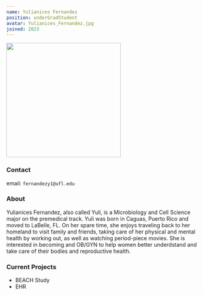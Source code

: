 ```yaml
---
name: Yulianices Fernandez
position: underGradStudent
avatar: Yulianices_Fernandez.jpg
joined: 2023
---
```


<img width="300" src="{{site.baseurl}}/images/people/{{page.avatar}}" data-action="zoom">

### Contact

email: `fernandezy1@ufl.edu` <br>


### About

Yulianices Fernandez, also called Yuli, is a Microbiology and Cell Science major on the premedical track. Yuli was born in Caguas, Puerto Rico and moved to LaBelle, FL. On her spare time, she enjoys traveling back to her homeland to visit family and friends, taking care of her physical and mental health by working out, as well as watching period-piece movies. She is interested in becoming and OB/GYN to help women better underdstand and take care of their bodies and reproductive health.   


### Current Projects

- BEACH Study
- EHR 
